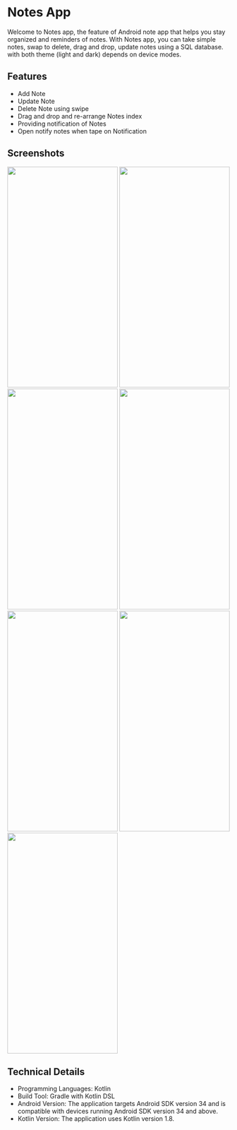 # Notes App

Welcome to Notes app, the feature of Android note app that helps you stay organized and reminders of notes. With Notes app, you can take simple notes, swap to delete, drag and drop, update notes using a SQL database. with both theme (light and dark) depends on device modes. 

## Features
* Add Note
* Update Note
* Delete Note using swipe
* Drag and drop and re-arrange Notes index
* Providing notification of Notes
* Open notify notes when tape on Notification

## Screenshots

<img src="https://github.com/VasantDave/Notes_app/assets/142881259/874ada68-5253-42f7-bddd-f9f0b0bd5dd9" width="250" height="500">
<img src="https://github.com/VasantDave/Notes_app/assets/142881259/32f62690-9234-4911-a05c-8e78b459c877" width="250" height="500">
<img src="https://github.com/VasantDave/Notes_app/assets/142881259/73155771-d8f0-4d88-a972-ac60b15c6a77" width="250" height="500">
<img src="https://github.com/VasantDave/Notes_app/assets/142881259/9df70f4d-269a-443a-8982-15777bcc8afd" width="250" height="500">
<img src="https://github.com/VasantDave/Notes_app/assets/142881259/343efef9-a374-4479-8360-c7547ad96621" width="250" height="500">
<img src="https://github.com/VasantDave/Notes_app/assets/142881259/749eb099-4256-449c-9de3-c78837206eeb" width="250" height="500">
<img src="https://github.com/VasantDave/Notes_app/assets/142881259/4d955c66-9937-4658-b583-d4894a03242e" width="250" height="500">

## Technical Details
* Programming Languages: Kotlin
* Build Tool: Gradle with Kotlin DSL
* Android Version: The application targets Android SDK version 34 and is compatible with devices running Android SDK version 34 and above.
* Kotlin Version: The application uses Kotlin version 1.8.


